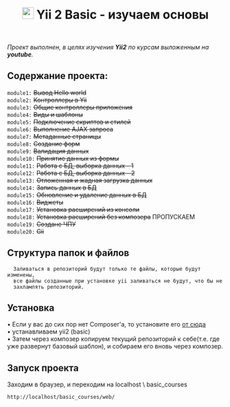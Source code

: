 <p align="center">
    <h1 align="center">
        <img src="https://avatars0.githubusercontent.com/u/993323" height="27px">
         Yii 2 Basic - изучаем основы
    </h1>
    <br>
</p>

*Проект выполнен, в целях изучения **Yii2** по курсам выложенным на **youtube**.*

Содержание проекта:
-------------------
`module1:` ~~Вывод Hello world~~ <br>
`module2:` ~~Контроллеры в Yii~~ <br>
`module3:` ~~Общие контроллеры приложения~~ <br>
`module4:` ~~Виды и шаблоны~~ <br>
`module5:` ~~Подключение скриптов и стилей~~ <br>
`module6:` ~~Выполнение AJAX запроса~~ <br>
`module7:` ~~Метаданные страницы~~ <br>
`module8:` ~~Создание форм~~ <br>
`module9:` ~~Валидация данных~~ <br>
`module10:` ~~Принятие данных из формы~~ <br>
`module11:` ~~Работа с БД, выборка данных - 1~~ <br>
`module12:` ~~Работа с БД, выборка данных - 2~~ <br>
`module13:` ~~Отложенная и жадная загрузка данных~~ <br>
`module14:` ~~Запись данных в БД~~ <br>
`module15:` ~~Обновление и удаление данных в БД~~ <br>
`module16:` ~~Виджеты~~ <br>
`module17:` ~~Установка расширений из консоли~~ <br>
`module18:` ~~Установка расширений без композера~~ ПРОПУСКАЕМ <br>
`module19:` ~~Создане ЧПУ~~ <br>
`module20:` ~~Gii~~ <br>


Структура папок и файлов
------------------------

      Заливаться в репозиторий будут только те файлы, которые будут изменены, 
      все файлы созданные при установке yii заливаться не будут, что бы не
      захламлять репозиторий.


Установка
---------

• Если у вас до сих пор нет Composer'a, то установите его 
[от сюда](http://getcomposer.org/)
<br>
• устанавливаем yii2 (basic)<br>
• Затем через композер копируем текущий репозиторий к себе(т.е. где уже 
развернут базовый шаблон), и собираем его вновь через композер.


Запуск проекта
--------------
Заходим в браузер, и переходим на localhost \ basic_courses

~~~
http://localhost/basic_courses/web/
~~~
